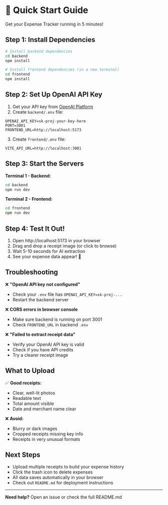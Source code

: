 # 🚀 Quick Start Guide

Get your Expense Tracker running in 5 minutes!

## Step 1: Install Dependencies

```bash
# Install backend dependencies
cd backend
npm install

# Install frontend dependencies (in a new terminal)
cd frontend
npm install
```

## Step 2: Set Up OpenAI API Key

1. Get your API key from [OpenAI Platform](https://platform.openai.com/api-keys)
2. Create `backend/.env` file:

```env
OPENAI_API_KEY=sk-proj-your-key-here
PORT=3001
FRONTEND_URL=http://localhost:5173
```

3. Create `frontend/.env` file:

```env
VITE_API_URL=http://localhost:3001
```

## Step 3: Start the Servers

**Terminal 1 - Backend:**
```bash
cd backend
npm run dev
```

**Terminal 2 - Frontend:**
```bash
cd frontend
npm run dev
```

## Step 4: Test It Out!

1. Open http://localhost:5173 in your browser
2. Drag and drop a receipt image (or click to browse)
3. Wait 5-10 seconds for AI extraction
4. See your expense data appear! 🎉

## Troubleshooting

❌ **"OpenAI API key not configured"**
- Check your `.env` file has `OPENAI_API_KEY=sk-proj-...`
- Restart the backend server

❌ **CORS errors in browser console**
- Make sure backend is running on port 3001
- Check `FRONTEND_URL` in backend `.env`

❌ **"Failed to extract receipt data"**
- Verify your OpenAI API key is valid
- Check if you have API credits
- Try a clearer receipt image

## What to Upload

✅ **Good receipts:**
- Clear, well-lit photos
- Readable text
- Total amount visible
- Date and merchant name clear

❌ **Avoid:**
- Blurry or dark images
- Cropped receipts missing key info
- Receipts in very unusual formats

## Next Steps

- Upload multiple receipts to build your expense history
- Click the trash icon to delete expenses
- All data saves automatically in your browser
- Check out `README.md` for deployment instructions

---

**Need help?** Open an issue or check the full README.md


